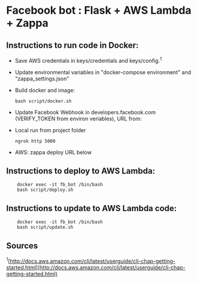 # Facebook bot : Flask + AWS Lambda + Zappa

## Instructions to run code in Docker:
  - Save AWS credentials in keys/credentials and keys/config.<sup>1</sup>

  - Update environmental variables in "docker-compose environment" and "zappa_settings.json"

  - Build docker and image:

        bash script/docker.sh
  
  - Update Facebook Webhook in developers.facebook.com (VERIFY_TOKEN from environ veriables), URL from:
  - Local run from project folder

        ngrok http 5000

  - AWS: zappa deploy URL below

## Instructions to deploy to AWS Lambda:

        docker exec -it fb_bot /bin/bash
        bash script/deploy.sh

## Instructions to update to AWS Lambda code:

        docker exec -it fb_bot /bin/bash
        bash script/update.sh

## Sources
<sup>1</sup>[http://docs.aws.amazon.com/cli/latest/userguide/cli-chap-getting-started.html](http://docs.aws.amazon.com/cli/latest/userguide/cli-chap-getting-started.html)